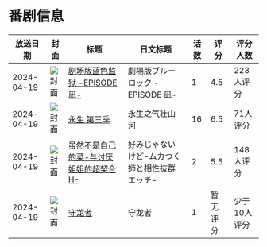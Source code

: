 # 番剧信息

|放送日期|封面|标题|日文标题|话数|评分|评分人数|
|---|---|---|---|---|---|---|
|2024-04-19|![封面](https://lain.bgm.tv/pic/cover/c/2f/60/426124_1UuvC.jpg)|[剧场版蓝色监狱 -EPISODE 凪-](https://bangumi.tv/subject/426124)|劇場版ブルーロック -EPISODE 凪-|1|4.5|223人评分|
|2024-04-19|![封面](https://lain.bgm.tv/pic/cover/c/af/22/453314_1vvwJ.jpg)|[永生 第三季](https://bangumi.tv/subject/453314)|永生之气壮山河|16|6.5|71人评分|
|2024-04-19|![封面](https://bangumi.tv/img/no_icon_subject.png)|[虽然不是自己的菜-与讨厌姐姐的超契合H-](https://bangumi.tv/subject/460872)|好みじゃないけど-ムカつく姉と相性抜群エッチ-|2|5.5|148人评分|
|2024-04-19|![封面](https://lain.bgm.tv/pic/cover/c/16/94/483434_GQ228.jpg)|[守龙者](https://bangumi.tv/subject/483434)|守龙者|1|暂无评分|少于10人评分|
